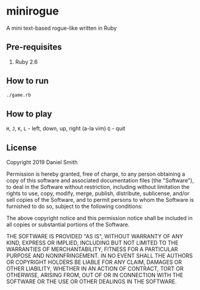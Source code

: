 # minirogue
A mini text-based rogue-like written in Ruby

## Pre-requisites

1. Ruby 2.6

## How to run

```bash
./game.rb
```

## How to play

`H`, `J`, `K`, `L` - left, down, up, right (a-la vim)
`Q` - quit

## License

Copyright 2019 Daniel Smith

Permission is hereby granted, free of charge, to any person obtaining a copy of this software and associated documentation files (the "Software"), to deal in the Software without restriction, including without limitation the rights to use, copy, modify, merge, publish, distribute, sublicense, and/or sell copies of the Software, and to permit persons to whom the Software is furnished to do so, subject to the following conditions:

The above copyright notice and this permission notice shall be included in all copies or substantial portions of the Software.

THE SOFTWARE IS PROVIDED "AS IS", WITHOUT WARRANTY OF ANY KIND, EXPRESS OR IMPLIED, INCLUDING BUT NOT LIMITED TO THE WARRANTIES OF MERCHANTABILITY, FITNESS FOR A PARTICULAR PURPOSE AND NONINFRINGEMENT. IN NO EVENT SHALL THE AUTHORS OR COPYRIGHT HOLDERS BE LIABLE FOR ANY CLAIM, DAMAGES OR OTHER LIABILITY, WHETHER IN AN ACTION OF CONTRACT, TORT OR OTHERWISE, ARISING FROM, OUT OF OR IN CONNECTION WITH THE SOFTWARE OR THE USE OR OTHER DEALINGS IN THE SOFTWARE.
